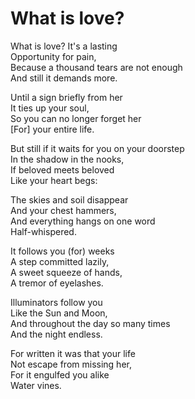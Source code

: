 # What is love?

What is love? It's a lasting\
Opportunity for pain,\
Because a thousand tears are not enough\
And still it demands more.

Until a sign briefly from her\
It ties up your soul,\
So you can no longer forget her\
[For] your entire life.

But still if it waits for you on your doorstep\
In the shadow in the nooks,\
If beloved meets beloved\
Like your heart begs:

The skies and soil disappear\
And your chest hammers,\
And everything hangs on one word\
Half-whispered.

It follows you (for) weeks\
A step committed lazily,\
A sweet squeeze of hands,\
A tremor of eyelashes.

Illuminators follow you\
Like the Sun and Moon,\
And throughout the day so many times\
And the night endless.

For written it was that your life\
Not escape from missing her,\
For it engulfed you alike\
Water vines.
